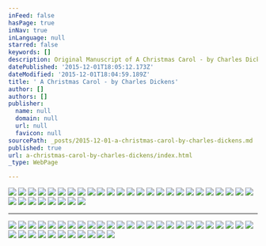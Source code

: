 ```yaml
---
inFeed: false
hasPage: true
inNav: true
inLanguage: null
starred: false
keywords: []
description: Original Manuscript of A Christmas Carol - by Charles Dickens
datePublished: '2015-12-01T18:05:12.173Z'
dateModified: '2015-12-01T18:04:59.189Z'
title: ' A Christmas Carol - by Charles Dickens'
author: []
authors: []
publisher:
  name: null
  domain: null
  url: null
  favicon: null
sourcePath: _posts/2015-12-01-a-christmas-carol-by-charles-dickens.md
published: true
url: a-christmas-carol-by-charles-dickens/index.html
_type: WebPage

---
```

![](https://the-grid-user-content.s3-us-west-2.amazonaws.com/c245c06c-bf22-49b0-a018-4b5c67524045.jpg)
![](https://the-grid-user-content.s3-us-west-2.amazonaws.com/2e3261de-5641-4f45-a7e9-7963145d8e1c.jpg)
![](https://the-grid-user-content.s3-us-west-2.amazonaws.com/6d70c977-abe6-414c-85ef-82a2a315cdd6.jpg)
![](https://the-grid-user-content.s3-us-west-2.amazonaws.com/5e065abe-92fb-4440-81f6-04d26b599bb2.jpg)
![](https://the-grid-user-content.s3-us-west-2.amazonaws.com/a9904fa3-6656-497c-bd49-ad2454a61e7b.jpg)
![](https://the-grid-user-content.s3-us-west-2.amazonaws.com/baddb0a3-0ec0-4928-bc37-f6bb289d89fa.jpg)
![](https://the-grid-user-content.s3-us-west-2.amazonaws.com/dfc12648-76a8-4aeb-8dc1-747b68f17639.jpg)
![](https://the-grid-user-content.s3-us-west-2.amazonaws.com/9d5763de-a278-4584-b70c-67e24bc4df35.jpg)
![](https://the-grid-user-content.s3-us-west-2.amazonaws.com/7ecdcc0b-494a-4e6f-8429-f299c8ec3a9d.jpg)
![](https://the-grid-user-content.s3-us-west-2.amazonaws.com/bdd512a7-a45a-4375-932e-d41c586dd698.jpg)
![](https://the-grid-user-content.s3-us-west-2.amazonaws.com/7cbe5208-033c-486b-bce7-bc039c92fa20.jpg)
![](https://the-grid-user-content.s3-us-west-2.amazonaws.com/c3c0b810-3c7e-4141-b5e8-45f51bd6afd2.jpg)
![](https://the-grid-user-content.s3-us-west-2.amazonaws.com/30ef232e-36e2-4137-b970-86e0e4b71a5b.jpg)
![](https://the-grid-user-content.s3-us-west-2.amazonaws.com/91b9943c-7029-49f2-960a-3222c46fa530.jpg)
![](https://the-grid-user-content.s3-us-west-2.amazonaws.com/48fba0a3-587d-42c6-9903-3895f8e20b0f.jpg)
![](https://the-grid-user-content.s3-us-west-2.amazonaws.com/57145d90-89e7-4606-8051-f79cb58469a6.jpg)
![](https://the-grid-user-content.s3-us-west-2.amazonaws.com/d202e8a2-b41f-432f-be8c-19c08f24f833.jpg)
![](https://the-grid-user-content.s3-us-west-2.amazonaws.com/4cdb3471-8265-44d0-8a74-395a8000ff62.jpg)
![](https://the-grid-user-content.s3-us-west-2.amazonaws.com/bff9b8d4-473f-4fdb-8a85-aab0dd507d2e.jpg)
![](https://the-grid-user-content.s3-us-west-2.amazonaws.com/0a6546e2-8fd6-4ba3-84fe-e5f2ea3198fc.jpg)
![](https://the-grid-user-content.s3-us-west-2.amazonaws.com/42a91559-3966-4445-9ebc-6570fc81ae70.jpg)
![](https://the-grid-user-content.s3-us-west-2.amazonaws.com/88d4266b-5f99-4495-8bfb-6e42b6788e2f.jpg)
![](https://the-grid-user-content.s3-us-west-2.amazonaws.com/1c08e1ae-1742-4fd3-9359-8ea0aeda42b4.jpg)
![](https://the-grid-user-content.s3-us-west-2.amazonaws.com/1175e261-1024-49a8-851c-23e5f99c5036.jpg)
![](https://the-grid-user-content.s3-us-west-2.amazonaws.com/8033c2c6-d2bd-4813-a30d-8624568e6037.jpg)
![](https://the-grid-user-content.s3-us-west-2.amazonaws.com/af0e8c3d-802f-45de-acf2-00e7ee6097ad.jpg)
![](https://the-grid-user-content.s3-us-west-2.amazonaws.com/0cbc2967-7b75-440b-a0a9-8a6a84ef876c.jpg)
![](https://the-grid-user-content.s3-us-west-2.amazonaws.com/ee829b6c-d2ad-4583-978a-f07195eea807.jpg)
![](https://the-grid-user-content.s3-us-west-2.amazonaws.com/5a1ea769-3c22-497b-80cc-984f3090795a.jpg)
![](https://the-grid-user-content.s3-us-west-2.amazonaws.com/b78c30a9-a756-4559-bfe9-7944263f2ae5.jpg)
![](https://the-grid-user-content.s3-us-west-2.amazonaws.com/5677665f-f205-4ff6-9a36-5883baed9510.jpg)
![](https://the-grid-user-content.s3-us-west-2.amazonaws.com/5cdc79a8-2e00-4c76-8348-1821ed0f75f0.jpg)
![](https://the-grid-user-content.s3-us-west-2.amazonaws.com/c462a997-84c1-4213-860b-9845cb5bdc2c.jpg)

---
![](https://the-grid-user-content.s3-us-west-2.amazonaws.com/3bef34b8-a636-4f3f-8339-a3b4ebacaafc.jpg)
![](https://the-grid-user-content.s3-us-west-2.amazonaws.com/9e0ec666-93e6-413f-b76d-47d6f975de7f.jpg)
![](https://the-grid-user-content.s3-us-west-2.amazonaws.com/e4a2aa63-17a9-4748-9d44-1aef789f48da.jpg)
![](https://the-grid-user-content.s3-us-west-2.amazonaws.com/25984432-9ebb-453e-a76d-d0656d3019ad.jpg)
![](https://the-grid-user-content.s3-us-west-2.amazonaws.com/1f7c1984-5ba6-4a74-855d-088722a00567.jpg)
![](https://the-grid-user-content.s3-us-west-2.amazonaws.com/231e5e6a-d633-4706-9690-6b13f8454457.jpg)
![](https://the-grid-user-content.s3-us-west-2.amazonaws.com/4288f669-555b-4c0e-9d61-dd81e8f096b9.jpg)
![](https://the-grid-user-content.s3-us-west-2.amazonaws.com/623abf42-56a4-403d-bf0d-251ee9a5bb0e.jpg)
![](https://the-grid-user-content.s3-us-west-2.amazonaws.com/bea3e0fd-8a5c-44f2-b872-2099af6d3738.jpg)
![](https://the-grid-user-content.s3-us-west-2.amazonaws.com/d2ff3457-06d6-486f-a5ad-5976946a766a.jpg)
![](https://the-grid-user-content.s3-us-west-2.amazonaws.com/d2be7de8-690c-454a-9a78-cd0f16a895ad.jpg)
![](https://the-grid-user-content.s3-us-west-2.amazonaws.com/c95fa285-6d72-4cc2-a107-1f346e7d9d93.jpg)
![](https://the-grid-user-content.s3-us-west-2.amazonaws.com/8ccab247-a74c-4aff-9907-bd2e04064622.jpg)
![](https://the-grid-user-content.s3-us-west-2.amazonaws.com/ef945082-2362-42e7-8eb2-5b1fb618f56f.jpg)
![](https://the-grid-user-content.s3-us-west-2.amazonaws.com/97a9bbb9-d16c-4172-9492-33c9aef344c7.jpg)
![](https://the-grid-user-content.s3-us-west-2.amazonaws.com/af9188cb-63af-4061-bae1-a478f56f1bb6.jpg)
![](https://the-grid-user-content.s3-us-west-2.amazonaws.com/941fc7d6-65ed-49de-95a7-6c943c1961c4.jpg)
![](https://the-grid-user-content.s3-us-west-2.amazonaws.com/5fefc917-a85e-468f-879b-19a33675a087.jpg)
![](https://the-grid-user-content.s3-us-west-2.amazonaws.com/e9a7cced-86af-491e-bd6c-b14958975a95.jpg)
![](https://the-grid-user-content.s3-us-west-2.amazonaws.com/c59649b2-776a-4f85-b1ab-fd32078a57a4.jpg)
![](https://the-grid-user-content.s3-us-west-2.amazonaws.com/840c48bc-eadb-41ad-a6b7-c3ba0160ac93.jpg)
![](https://the-grid-user-content.s3-us-west-2.amazonaws.com/a35a3f68-9300-42fb-9a4f-4f104bb73509.jpg)
![](https://the-grid-user-content.s3-us-west-2.amazonaws.com/a3d22775-f576-4dbe-b7f1-1f412e5d4c1d.jpg)
![](https://the-grid-user-content.s3-us-west-2.amazonaws.com/9bdd30a9-05ab-46ba-bebe-dfb5f6a2b2b0.jpg)
![](https://the-grid-user-content.s3-us-west-2.amazonaws.com/85a0a43d-d95c-4854-94a0-6e7dca326c18.jpg)
![](https://the-grid-user-content.s3-us-west-2.amazonaws.com/3fe01459-6bd2-4ea2-85a1-fb717f9a4dd5.jpg)
![](https://the-grid-user-content.s3-us-west-2.amazonaws.com/6dcf76f5-8aa1-4bd6-8caf-92b134c313ee.jpg)
![](https://the-grid-user-content.s3-us-west-2.amazonaws.com/d1c85730-4872-4c69-98bc-baa463de8abc.jpg)
![](https://the-grid-user-content.s3-us-west-2.amazonaws.com/26253be1-7723-4598-a33f-41634d3d7769.jpg)
![](https://the-grid-user-content.s3-us-west-2.amazonaws.com/66a967f5-7193-43da-a172-e6efeb1d7cba.jpg)
![](https://the-grid-user-content.s3-us-west-2.amazonaws.com/d6bab99b-2202-41ec-826c-1b78c904dbc9.jpg)
![](https://the-grid-user-content.s3-us-west-2.amazonaws.com/141d2436-9a68-4c1a-a6fa-6e73326dd268.jpg)
![](https://the-grid-user-content.s3-us-west-2.amazonaws.com/13287269-8788-4f2a-8e81-0826724f399c.jpg)
![](https://the-grid-user-content.s3-us-west-2.amazonaws.com/5f4cf2eb-176e-40e7-acb6-ba0698f1f653.jpg)
![](https://the-grid-user-content.s3-us-west-2.amazonaws.com/5d45d9da-8a5e-4112-a0a9-55960c917379.jpg)
![](https://the-grid-user-content.s3-us-west-2.amazonaws.com/0d66ead8-662d-4aa1-9962-9fa1286028cf.jpg)